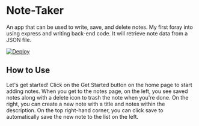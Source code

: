 # Note-Taker
An app that can be used to write, save, and delete notes. My first foray into using express and writing back-end code. It will retrieve note data from a JSON file.

[![Deploy](https://www.herokucdn.com/deploy/button.svg)](https://itsyourpalsal-note-taker.herokuapp.com/)


## How to Use

Let's get started! Click on the Get Started button on the home page to start adding notes. 
When you get to the notes page, on the left, you see saved notes along with a delete icon to trash the note when you're done. 
On the right, you can create a new note with a title and notes within the description. 
On the top right-hand corner, you can click save to automatically save the new note to the list on the left. 
